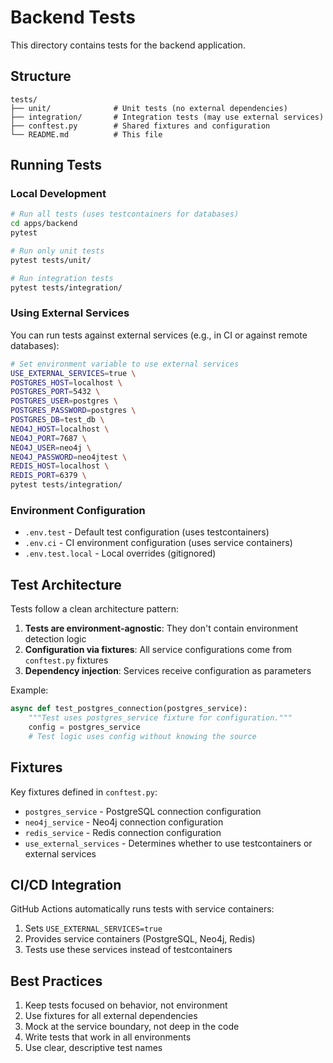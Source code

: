 # Backend Tests

This directory contains tests for the backend application.

## Structure

```
tests/
├── unit/              # Unit tests (no external dependencies)
├── integration/       # Integration tests (may use external services)
├── conftest.py        # Shared fixtures and configuration
└── README.md          # This file
```

## Running Tests

### Local Development

```bash
# Run all tests (uses testcontainers for databases)
cd apps/backend
pytest

# Run only unit tests
pytest tests/unit/

# Run integration tests
pytest tests/integration/
```

### Using External Services

You can run tests against external services (e.g., in CI or against remote databases):

```bash
# Set environment variable to use external services
USE_EXTERNAL_SERVICES=true \
POSTGRES_HOST=localhost \
POSTGRES_PORT=5432 \
POSTGRES_USER=postgres \
POSTGRES_PASSWORD=postgres \
POSTGRES_DB=test_db \
NEO4J_HOST=localhost \
NEO4J_PORT=7687 \
NEO4J_USER=neo4j \
NEO4J_PASSWORD=neo4jtest \
REDIS_HOST=localhost \
REDIS_PORT=6379 \
pytest tests/integration/
```

### Environment Configuration

- `.env.test` - Default test configuration (uses testcontainers)
- `.env.ci` - CI environment configuration (uses service containers)
- `.env.test.local` - Local overrides (gitignored)

## Test Architecture

Tests follow a clean architecture pattern:

1. **Tests are environment-agnostic**: They don't contain environment detection logic
2. **Configuration via fixtures**: All service configurations come from `conftest.py` fixtures
3. **Dependency injection**: Services receive configuration as parameters

Example:

```python
async def test_postgres_connection(postgres_service):
    """Test uses postgres_service fixture for configuration."""
    config = postgres_service
    # Test logic uses config without knowing the source
```

## Fixtures

Key fixtures defined in `conftest.py`:

- `postgres_service` - PostgreSQL connection configuration
- `neo4j_service` - Neo4j connection configuration  
- `redis_service` - Redis connection configuration
- `use_external_services` - Determines whether to use testcontainers or external services

## CI/CD Integration

GitHub Actions automatically runs tests with service containers:

1. Sets `USE_EXTERNAL_SERVICES=true`
2. Provides service containers (PostgreSQL, Neo4j, Redis)
3. Tests use these services instead of testcontainers

## Best Practices

1. Keep tests focused on behavior, not environment
2. Use fixtures for all external dependencies
3. Mock at the service boundary, not deep in the code
4. Write tests that work in all environments
5. Use clear, descriptive test names